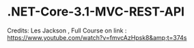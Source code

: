 # .NET-Core-3.1-MVC-REST-API
Credits: Les Jackson  , Full Course on link : https://www.youtube.com/watch?v=fmvcAzHpsk8&amp;t=374s
